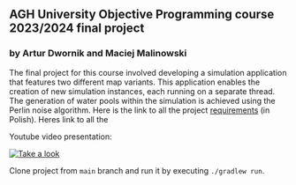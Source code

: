 ## AGH University Objective Programming course 2023/2024 final project
### by Artur Dwornik and Maciej Malinowski

The final project for this course involved developing a simulation application that features two different map variants. This application enables the creation of new simulation instances, each running on a separate thread. The generation of water pools within the simulation is achieved using the Perlin noise algorithm. Here is the link to all the project [requirements](https://github.com/Soamid/obiektowe-lab/tree/master/proj) (in Polish).
Heres link to all the 

Youtube video presentation: 

[![Take a look](https://img.youtube.com/vi/Z-Wo0NwvDjA/maxresdefault.jpg)](https://youtu.be/Z-Wo0NwvDjA)

Clone project from `main` branch and run it by executing `./gradlew run`.

